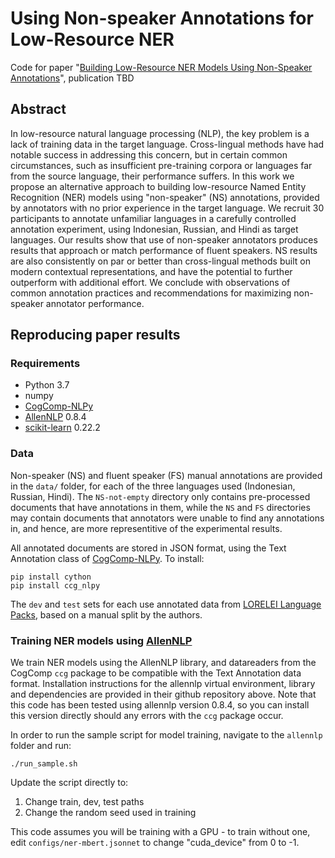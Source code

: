 Using Non-speaker Annotations for Low-Resource NER
=====================
Code for paper "[Building Low-Resource NER Models Using Non-Speaker Annotations](https://arxiv.org/abs/2006.09627)", publication TBD

## Abstract
In low-resource natural language processing (NLP), the key problem is a lack of training data in the target language. Cross-lingual methods have had notable success in addressing this concern, but in certain common circumstances, such as insufficient pre-training corpora or languages far from the source language, their performance suffers. In this work we propose an alternative approach to building low-resource Named Entity Recognition (NER) models using "non-speaker" (NS) annotations, provided by annotators with no prior experience in the target language. We recruit 30 participants to annotate unfamiliar languages in a carefully controlled annotation experiment, using Indonesian, Russian, and Hindi as target languages. Our results show that use of non-speaker annotators produces results that approach or match performance of fluent speakers. NS results are also consistently on par or better than cross-lingual methods built on modern contextual representations, and have the potential to further outperform with additional effort. We conclude with observations of common annotation practices and recommendations for maximizing non-speaker annotator performance.

## Reproducing paper results

### Requirements
* Python 3.7
* numpy
* [CogComp-NLPy](https://github.com/CogComp/cogcomp-nlpy)
* [AllenNLP](https://github.com/allenai/allennlp) 0.8.4
* [scikit-learn](https://scikit-learn.org/stable/) 0.22.2 

### Data
Non-speaker (NS) and fluent speaker (FS) manual annotations are provided in the `data/` folder, for each of the three languages used (Indonesian, Russian, Hindi). The `NS-not-empty` directory only contains pre-processed documents that have annotations in them, while the `NS` and `FS` directories may contain documents that annotators were unable to find any annotations in, and hence, are more representitive of the experimental results. 

All annotated documents are stored in JSON format, using the Text Annotation class of [CogComp-NLPy](https://github.com/CogComp/cogcomp-nlpy). To install:
```
pip install cython
pip install ccg_nlpy
```

The `dev` and `test` sets for each use annotated data from [LORELEI Language Packs](https://www.aclweb.org/anthology/L16-1521/), based on a manual split by the authors. 

### Training NER models using [AllenNLP](https://github.com/allenai/allennlp)
We train NER models using the AllenNLP library, and datareaders from the CogComp `ccg` package to be compatible with the Text Annotation data format. Installation instructions for the allennlp virtual environment, library and dependencies are provided in their github repository above. Note that this code has been tested using allennlp version 0.8.4, so you can install this version directly should any errors with the `ccg` package occur.

In order to run the sample script for model training, navigate to the `allennlp` folder and run:
```
./run_sample.sh
```
Update the script directly to: 
1. Change train, dev, test paths
2. Change the random seed used in training

This code assumes you will be training with a GPU - to train without one, edit `configs/ner-mbert.jsonnet` to change "cuda_device" from 0 to -1.
